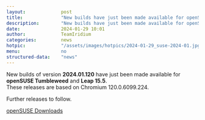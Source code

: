 ```yaml
---
layout: 			post
title:  			"New builds have just been made available for openSUSE"
description: 		"New builds have just been made available for openSUSE Tumbleweed and Leap 15.5. Further releases for Windows, macOS, Fedora and RHEL to follow."
date:	 			2024-01-29 10:01
author:				TeamIridium
categories:			news
hotpic:				"/assets/images/hotpics/2024-01-29_suse-2024-01.jpg"
menu: 				no
structured-data:	"news"
---
```

New builds of version **2024.01.120** have just been made available for **openSUSE Tumbleweed** and **Leap 15.5**.     
These releases are based on Chromium 120.0.6099.224.   

Further releases to follow.   

<a href="/downloads/opensuse" class="button download" title="download Iridium Browser for openSUSE">openSUSE Downloads</a>